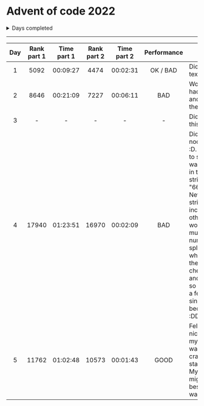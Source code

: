 # Advent of code 2022
<details><summary>Days completed</summary>

- [x] Day 1
- [x] Day 2
- [x] Day 3   
- [x] Day 4   
- [x] Day 5   
- [ ] Day 6   
- [ ] Day 7   
- [ ] Day 8   
- [ ] Day 9   
- [ ] Day 10  
- [ ] Day 11
- [ ] Day 12
- [ ] Day 13
- [ ] Day 14
- [ ] Day 15
- [ ] Day 16
- [ ] Day 17
- [ ] Day 18
- [ ] Day 19
- [ ] Day 20
- [ ] Day 21
- [ ] Day 22
- [ ] Day 23
- [ ] Day 24
- [ ] Day 25
</details>

<hr>

| Day | Rank part 1 | Time part 1 | Rank part 2 | Time part 2 | Performance | Reason
| :---: | :---: | :---: | :---: | :---: | :---: | --- |
| 1 | 5092 | 00:09:27 | 4474 | 00:02:31 | OK / BAD | Didn't read the text correctly
| 2 | 8646 | 00:21:09 | 7227 | 00:06:11 | BAD | Woke up late, had no coffee and didn't read the text corretly
| 3 | - | - | - | - | - | Didn't compete this day.
| 4 | 17940 | 01:23:51 | 16970 | 00:02:09 | BAD | Did some major noob mistakes :D. Joined array to string so 97 was "included" in the other string "6667686970"... Never test strings if they include each other when working with multiple numbers. Didn't split on '-' so when i checked the strings i checked the first and last number so i missed quite a few numbers since 60-60 became 6-0... :DDD
| 5 | 11762 | 01:02:48 | 10573 | 00:01:43 | GOOD | Felt good. Really nice exercise in my opinion. It was fun moving crates from one stack to another. My solution might not be the best one but it was fun :)
